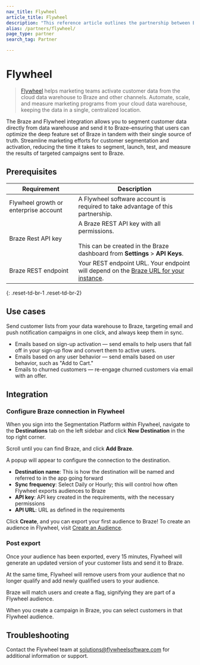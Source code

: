 ```yaml
---
nav_title: Flywheel
article_title: Flywheel
description: "This reference article outlines the partnership between Braze and Flywheel, a platform that allows you to segment customer data directly from data warehouses and send it to Braze."
alias: /partners/flywheel/
page_type: partner
search_tag: Partner

---
```


# Flywheel 

> [Flywheel](https://flywheelsoftware.com/) helps marketing teams activate customer data from the cloud data warehouse to Braze and other channels. Automate, scale, and measure marketing programs from your cloud data warehouse, keeping the data in a single, centralized location.

The Braze and Flywheel integration allows you to segment customer data directly from data warehouse and send it to Braze–ensuring that users can optimize the deep feature set of Braze in tandem with their single source of truth. Streamline marketing efforts for customer segmentation and activation, reducing the time it takes to segment, launch, test, and measure the results of targeted campaigns sent to Braze.

## Prerequisites 

| Requirement | Description |
| ----------- | ----------- |
| Flywheel growth or enterprise account | A Flywheel software account is required to take advantage of this partnership. |
| Braze Rest API key | A Braze REST API key with all permissions.<br><br>This can be created in the Braze dashboard from **Settings** > **API Keys**. |
| Braze REST endpoint | Your REST endpoint URL. Your endpoint will depend on the [Braze URL for your instance][2].|
{: .reset-td-br-1 .reset-td-br-2} 

## Use cases

Send customer lists from your data warehouse to Braze, targeting email and push notification campaigns in one click, and always keep them in sync.

- Emails based on sign-up activation — send emails to help users that fall off in your sign-up flow and convert them to active users.
- Emails based on any user behavior — send emails based on user behavior, such as "Add to Cart."
- Emails to churned customers — re-engage churned customers via email with an offer.

## Integration

### Configure Braze connection in Flywheel

When you sign into the Segmentation Platform within Flywheel, navigate to the **Destinations** tab on the left sidebar and click **New Destination** in the top right corner.

Scroll until you can find Braze, and click **Add Braze**.

A popup will appear to configure the connection to the destination.

- **Destination name**: This is how the destination will be named and referred to in the app going forward
- **Sync frequency**: Select Daily or Hourly; this will control how often Flywheel exports audiences to Braze
- **API key**: API key created in the requirements, with the necessary permissions
- **API URL**: URL as defined in the requirements

Click **Create**, and you can export your first audience to Braze! To create an audience in Flywheel, visit [Create an Audience](https://www.flywheelsoftware.com/help-center-articles/create-an-audience).

### Post export

Once your audience has been exported, every 15 minutes, Flywheel will generate an updated version of your customer lists and send it to Braze.

At the same time, Flywheel will remove users from your audience that no longer qualify and add newly qualified users to your audience. 

Braze will match users and create a flag, signifying they are part of a Flywheel audience.

When you create a campaign in Braze, you can select customers in that Flywheel audience. 

## Troubleshooting

Contact the Flywheel team at solutions@flywheelsoftware.com for additional information or support.

[2]: {{site.baseurl}}/developer_guide/rest_api/basics/#endpoints
